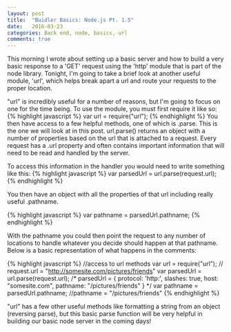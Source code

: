 ```yaml
---
layout: post
title:  "Buidler Basics: Node.js Pt. 1.5"
date:   2016-03-23
categories: Back end, node, basics, url
comments: true
---
```


This morning I wrote about setting up a basic server and how to build a very basic response to a 'GET' request using the 'http' module that is part of the node library. Tonight, I'm going to take a brief look at another useful module, 'url', which helps break apart a url and route your requests to the proper location.

"url" is incredibly useful for a number of reasons, but I'm going to focus on one for the time being. To use the module, you must first require it like so:
{% highlight javascript %}
var url = require("url");
{% endhighlight %}
You then have access to a few helpful methods, one of which is .parse. This is the one we will look at in this post. url.parse() returns an object with a number of properties based on the url that is attached to a request. Every request has a .url property and often contains important information that will need to be read and handled by the server.

To access this information in the handler you would need to write something like this:
{% highlight javascript %}
var parsedUrl = url.parse(request.url);
{% endhighlight %}

You then have an object with all the properties of that url including really useful .pathname.

{% highlight javascript %}
var pathname = parsedUrl.pathname;
{% endhighlight %}

With the pathname you could then point the request to any number of locations to handle whatever you decide should happen at that pathname. Below is a basic representation of what happens in the comments:

{% highlight javascript %}
//access to url methods
var url = require("url");
// request.url = "http://somesite.com/pictures/friends"
var parsedUrl = url.parse(request.url);
/* 
parsedUrl = {
  protocol: 'http:',
  slashes: true,
  host: "somesite.com",
  pathname: "/pictures/friends"
}
*/
var pathname = parsedUrl.pathname;
//pathname = "/pictures/friends"
{% endhighlight %}

"url" has a few other useful methods like formatting a string from an object (reversing parse), but this basic parse function will be very helpful in building our basic node server in the coming days!